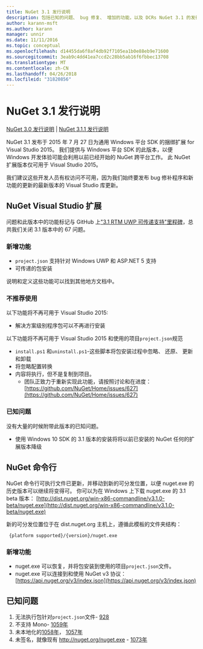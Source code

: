 ```yaml
---
title: NuGet 3.1 发行说明
description: 包括已知的问题、 bug 修复、 增加的功能，以及 DCRs NuGet 3.1 的发行说明。
author: karann-msft
ms.author: karann
manager: unnir
ms.date: 11/11/2016
ms.topic: conceptual
ms.openlocfilehash: d14455da6f8af4db92f7105ea1b0e88eb9e71600
ms.sourcegitcommit: 3eab9c4dd41ea7ccd2c28bb5ab16f6fbbec13708
ms.translationtype: MT
ms.contentlocale: zh-CN
ms.lasthandoff: 04/26/2018
ms.locfileid: "31820856"
---
```

# <a name="nuget-31-release-notes"></a>NuGet 3.1 发行说明

[NuGet 3.0 发行说明](../release-notes/nuget-3.0.0.md) | [NuGet 3.1.1 发行说明](../release-notes/nuget-3.1.1.md)

NuGet 3.1 发布于 2015 年 7 月 27 日为通用 Windows 平台 SDK 的捆绑扩展 for Visual Studio 2015。 我们提供与 Windows 平台 SDK 的此版本，以便 Windows 开发体验可能会利用以前已经开始的 NuGet 跨平台工作。 此 NuGet 扩展版本仅可用于 Visual Studio 2015。

我们建议这些开发人员有权访问不可用，因为我们始终要发布 bug 修补程序和新功能的更新的最新版本的 Visual Studio 库更新。

## <a name="nuget-visual-studio-extension"></a>NuGet Visual Studio 扩展

问题和此版本中的功能标记与 GitHub 上["3.1 RTM UWP 可传递支持"里程碑](https://github.com/NuGet/Home/issues?utf8=%E2%9C%93&q=is%3Aclosed+milestone%3A%223.1+RTM+UWP+transitive+support%22+)，总共我们关闭 3.1 版本中的 67 问题。

### <a name="new-features"></a>新增功能

* `project.json` 支持针对 Windows UWP 和 ASP.NET 5 支持
* 可传递的包安装

说明和定义这些功能可以找到其他地方文档中。

### <a name="deprecated"></a>不推荐使用

以下功能将不再可用于 Visual Studio 2015:

* 解决方案级别程序包可以不再进行安装

以下功能将不再可用于 Visual Studio 2015 和使用的项目`project.json`规范

* `install.ps1` 和`uninstall.ps1`-这些脚本将包安装过程中忽略、 还原、 更新和卸载
* 将忽略配置转换
* 内容将执行，但不是复制到项目。
    * 团队正致力于重新实现此功能，请按照讨论和在进度： [https://github.com/NuGet/Home/issues/627](https://github.com/NuGet/Home/issues/627)


### <a name="known-issues"></a>已知问题

没有大量的时候附带此版本的已知问题。

* 使用 Windows 10 SDK 的 3.1 版本的安装将将以前已安装的 NuGet 任何的扩展版本降级

## <a name="nuget-command-line"></a>NuGet 命令行

NuGet 命令行可执行文件已更新，并移动到新的可分发位置，以便 nuget.exe 的历史版本可以继续将变得可。  你可以为在 Windows 上下载 nuget.exe 的 3.1 beta 版本： [http://dist.nuget.org/win-x86-commandline/v3.1.0-beta/nuget.exe](http://dist.nuget.org/win-x86-commandline/v3.1.0-beta/nuget.exe)

新的可分发位置位于在 dist.nuget.org 主机上，遵循此模板的文件夹结构：

     {platform supported}/{version}/nuget.exe

### <a name="new-features"></a>新增功能

* nuget.exe 可以恢复，并将包安装到使用的项目`project.json`文件。
* nuget.exe 可以连接到和使用 NuGet v3 协议： [https://api.nuget.org/v3/index.json](https://api.nuget.org/v3/index.json)

## <a name="known-issues"></a>已知问题 ##

1.    无法执行包针对`project.json`文件- [928](https://github.com/NuGet/Home/issues/928)
2.    不支持 Mono- [1059年](https://github.com/NuGet/Home/issues/1059)
3.    未本地化的[1058年](https://github.com/NuGet/Home/issues/1058)， [1057年](https://github.com/NuGet/Home/issues/1057)
4.    未签名，就像现有 http://nuget.org/nuget.exe - [1073年](https://github.com/NuGet/Home/issues/1073)
